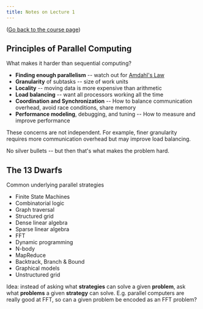 ```yaml
---
title: Notes on Lecture 1
---
```


([Go back to the course page](/classes/parp/index.html))

## Principles of Parallel Computing

What makes it harder than sequential computing?

* **Finding enough parallelism** -- watch out for [Amdahl's Law](https://en.wikipedia.org/wiki/Amdahl's_law)
* **Granularity** of subtasks -- size of work units
* **Locality** -- moving data is more expensive than arithmetic
* **Load balancing** -- want all processors working all the time
* **Coordination and Synchronization** -- How to balance communication overhead, avoid race conditions, share memory
* **Performance modeling**, debugging, and tuning -- How to measure and improve performance

These concerns are not independent. For example, finer granularity requires more communication overhead but may improve load balancing.

No silver bullets -- but then that's what makes the problem hard.


## The 13 Dwarfs

Common underlying parallel strategies

* Finite State Machines
* Combinatorial logic
* Graph traversal
* Structured grid
* Dense linear algebra
* Sparse linear algebra
* FFT
* Dynamic programming
* N-body
* MapReduce
* Backtrack, Branch & Bound
* Graphical models
* Unstructured grid

Idea: instead of asking what **strategies** can solve a given **problem**, ask what **problems** a given **strategy** can solve. E.g. parallel computers are really good at FFT, so can a given problem be encoded as an FFT problem?
